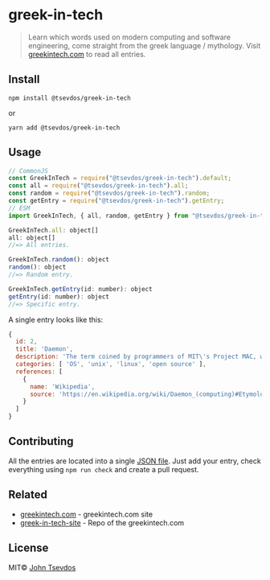 # greek-in-tech

> Learn which words used on modern computing and software engineering, come straight from the greek language / mythology. Visit [greekintech.com](http://greekintech.com) to read all entries.

## Install

```shell
npm install @tsevdos/greek-in-tech
```

or

```shell
yarn add @tsevdos/greek-in-tech
```

## Usage

```js
// CommonJS
const GreekInTech = require("@tsevdos/greek-in-tech").default;
const all = require("@tsevdos/greek-in-tech").all;
const random = require("@tsevdos/greek-in-tech").random;
const getEntry = require("@tsevdos/greek-in-tech").getEntry;
// ESM
import GreekInTech, { all, random, getEntry } from "@tsevdos/greek-in-tech";

GreekInTech.all: object[]
all: object[]
//=> All entries.

GreekInTech.random(): object
random(): object
//=> Random entry.

GreekInTech.getEntry(id: number): object
getEntry(id: number): object
//=> Specific entry.
```

A single entry looks like this:

```js
{
  id: 2,
  title: 'Daemon',
  description: 'The term coined by programmers of MIT\'s Project MAC, was inspired by the physicist James Clerk Maxwell\'s demon. It originated as an imaginary being from a thought experiment that constantly works in the background sorting molecules. In Greek mythology, a daemon is a supernatural being working in the background, with no particular bias towards good or evil. The daemon concept was subsequently adopted by Unix systems, however, BSD and some of its derivatives have used a Christian interpretation of the mythological deamon as their mascot rather than a Greek daemon.',
  categories: [ 'OS', 'unix', 'linux', 'open source' ],
  references: [
    {
      name: 'Wikipedia',
      source: 'https://en.wikipedia.org/wiki/Daemon_(computing)#Etymology'
    }
  ]
}
```

## Contributing

All the entries are located into a single [JSON file](data/entries.json). Just add your entry, check everything using `npm run check` and create a pull request.

## Related

- [greekintech.com](http://greekintech.com) - greekintech.com site
- [greek-in-tech-site](https://github.com/tsevdos/greek-in-tech-site/) - Repo of the greekintech.com

## License

MIT© [John Tsevdos](http://tsevdos.me)

